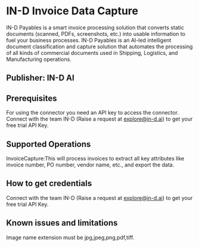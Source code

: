 # IN-D Invoice Data Capture
IN-D Payables is a smart invoice processing solution that converts static documents (scanned, PDFs, screenshots, etc.) into usable information to fuel your business processes. IN-D Payables is an AI-led intelligent document classification and capture solution that automates the processing of all kinds of commercial documents used in Shipping, Logistics, and Manufacturing operations.
## Publisher: IN-D AI
## Prerequisites
For using the connector you need an API key to access the connector. Connect with the team IN-D (Raise a request at explore@in-d.ai) to get your free trial API Key.
## Supported Operations
InvoiceCapture:This will process invoices to extract all key attributes like invoice number, PO number, vendor name, etc., and export the data.
## How to get credentials
Connect with the team IN-D (Raise a request at explore@in-d.ai) to get your free trial API Key.
## Known issues and limitations
Image name extension must be jpg,jpeg,png,pdf,tiff.


